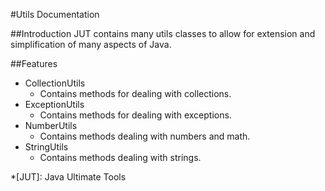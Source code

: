 #Utils Documentation

##Introduction
JUT contains many utils classes to allow for extension and simplification of many aspects of Java.

##Features
- CollectionUtils
    * Contains methods for dealing with collections.
- ExceptionUtils
    * Contains methods for dealing with exceptions.
- NumberUtils
    * Contains methods dealing with numbers and math.
- StringUtils
    * Contains methods dealing with strings.
    
*[JUT]:  Java Ultimate Tools